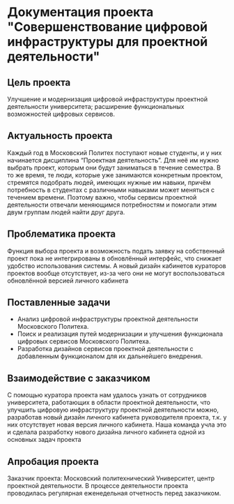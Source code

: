 # Документация проекта "Совершенствование цифровой инфраструктуры для проектной деятельности"

## Цель проекта

Улучшение и модернизация цифровой инфраструктуры проектной деятельности университета; расширение функциональных возможностей цифровых сервисов.

## Актуальность проекта

Каждый год в Московский Политех поступают новые студенты, и у них начинается дисциплина “Проектная деятельность”. Для неё им нужно выбрать проект, которым они будут заниматься в течение семестра. В то же время, те люди, которые уже занимаются конкретным проектом, стремятся подобрать людей, имеющих нужные им навыки, причём потребность в студентах с различными навыками может меняться с течением времени. Поэтому важно, чтобы сервисы проектной деятельности отвечали меняющимся потребностям и помогали этим двум группам людей найти друг друга.

## Проблематика проекта

Функция выбора проекта и возможность подать заявку на собственный проект пока не интегрированы в обновлённый интерфейс, что снижает удобство использования системы. А новый дизайн кабинетов кураторов проектов вообще отсутствует, из-за чего они не могут воспользоваться обновлённой версией личного кабинета

## Поставленные задачи

- Анализ цифровой инфраструктуры проектной деятельности Московского Политеха.
- Поиск и реализация путей модернизации и улучшения функционала цифровых сервисов Московского Политеха.
- Разработка дизайнов сервисов проектной деятельности с добавленным функционалом для их дальнейшего внедрения.

## Взаимодействие с заказчиком

С помощью куратора проекта нам удалось узнать от сотрудников университета, работающих в области проектной деятельности, что улучшить цифровую инфраструктуру проектной деятельности можно, разработав новый дизайн личного кабинета руководителя проекта, т.к. у них отсутствует новая версия личного кабинета. Наша команда учла это и сделала разработку нового дизайна личного кабинета одной из основных задач проекта

## Апробация проекта

Заказчик проекта: Московский политехнический Университет, центр проектной деятельности.
В процессе деятельности проекта проводилась регулярная еженедельная отчетность перед заказчиком.
